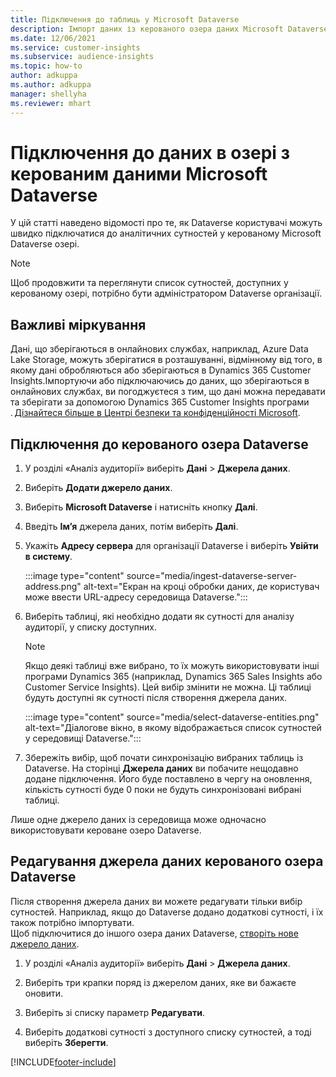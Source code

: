 ```yaml
---
title: Підключення до таблиць у Microsoft Dataverse
description: Імпорт даних із керованого озера даних Microsoft Dataverse.
ms.date: 12/06/2021
ms.service: customer-insights
ms.subservice: audience-insights
ms.topic: how-to
author: adkuppa
ms.author: adkuppa
manager: shellyha
ms.reviewer: mhart
---
```


# <a name="connect-to-data-in-a-microsoft-dataverse-managed-data-lake"></a>Підключення до даних в озері з керованим даними Microsoft Dataverse



У цій статті наведено відомості про те, як Dataverse користувачі можуть швидко підключатися до аналітичних сутностей у керованому Microsoft Dataverse озері. 

> [!NOTE]
> Щоб продовжити та переглянути список сутностей, доступних у керованому озері, потрібно бути адміністратором Dataverse організації.

## <a name="important-considerations"></a>Важливі міркування

Дані, що зберігаються в онлайнових службах, наприклад, Azure Data Lake Storage, можуть зберігатися в розташуванні, відмінному від того, в якому дані обробляються або зберігаються в Dynamics 365 Customer Insights.Імпортуючи або підключаючись до даних, що зберігаються в онлайнових службах, ви погоджуєтеся з тим, що дані можна передавати та зберігати за допомогою Dynamics 365 Customer Insights програми . [Дізнайтеся більше в Центрі безпеки та конфіденційності Microsoft](https://www.microsoft.com/trust-center).

## <a name="connect-to-a-dataverse-managed-lake"></a>Підключення до керованого озера Dataverse

1. У розділі «Аналіз аудиторії» виберіть **Дані** > **Джерела даних**.

2. Виберіть **Додати джерело даних**.

3. Виберіть **Microsoft Dataverse** і натисніть кнопку **Далі**.

4. Введіть **Ім’я** джерела даних, потім виберіть **Далі**. 

5. Укажіть **Адресу сервера** для організації Dataverse і виберіть **Увійти в систему**.

   :::image type="content" source="media/ingest-dataverse-server-address.png" alt-text="Екран на кроці обробки даних, де користувач може ввести URL-адресу середовища Dataverse.":::

6. Виберіть таблиці, які необхідно додати як сутності для аналізу аудиторії, у списку доступних.    

   > [!NOTE]
   > Якщо деякі таблиці вже вибрано, то їх можуть використовувати інші програми Dynamics 365 (наприклад, Dynamics 365 Sales Insights або Customer Service Insights). Цей вибір змінити не можна. Ці таблиці будуть доступні як сутності після створення джерела даних.

   :::image type="content" source="media/select-dataverse-entities.png" alt-text="Діалогове вікно, в якому відображається список сутностей у середовищі Dataverse.":::

7. Збережіть вибір, щоб почати синхронізацію вибраних таблиць із Dataverse. На сторінці **Джерела даних** ви побачите нещодавно додане підключення. Його буде поставлено в чергу на оновлення, кількість сутності буде 0 поки не будуть синхронізовані вибрані таблиці.

Лише одне джерело даних із середовища може одночасно використовувати кероване озеро Dataverse.

## <a name="edit-a-dataverse-managed-lake-data-source"></a>Редагування джерела даних керованого озера Dataverse

Після створення джерела даних ви можете редагувати тільки вибір сутностей. Наприклад, якщо до Dataverse додано додаткові сутності, і їх також потрібно імпортувати.    
Щоб підключитися до іншого озера даних Dataverse, [створіть нове джерело даних](#connect-to-a-dataverse-managed-lake).

1. У розділі «Аналіз аудиторії» виберіть **Дані** > **Джерела даних**.

2. Виберіть три крапки поряд із джерелом даних, яке ви бажаєте оновити.

3. Виберіть зі списку параметр **Редагувати**.

4. Виберіть додаткові сутності з доступного списку сутностей, а тоді виберіть **Зберегти**.

[!INCLUDE[footer-include](../includes/footer-banner.md)]
